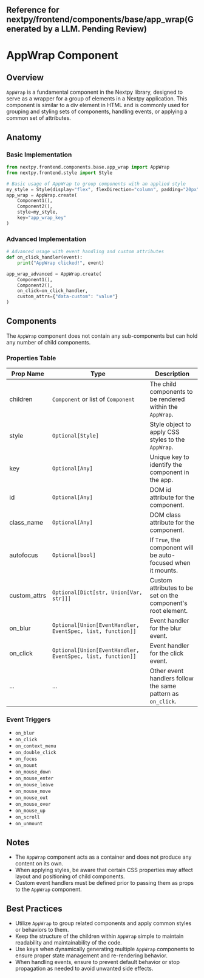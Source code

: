 ##  Reference for nextpy/frontend/components/base/app_wrap(Generated by a LLM. Pending Review)

# AppWrap Component

## Overview

`AppWrap` is a fundamental component in the Nextpy library, designed to serve as a wrapper for a group of elements in a Nextpy application. This component is similar to a div element in HTML and is commonly used for grouping and styling sets of components, handling events, or applying a common set of attributes.

## Anatomy

### Basic Implementation

```python
from nextpy.frontend.components.base.app_wrap import AppWrap
from nextpy.frontend.style import Style

# Basic usage of AppWrap to group components with an applied style
my_style = Style(display="flex", flexDirection="column", padding="20px")
app_wrap = AppWrap.create(
    Component1(),
    Component2(),
    style=my_style,
    key="app_wrap_key"
)
```

### Advanced Implementation

```python
# Advanced usage with event handling and custom attributes
def on_click_handler(event):
    print("AppWrap clicked!", event)

app_wrap_advanced = AppWrap.create(
    Component1(),
    Component2(),
    on_click=on_click_handler,
    custom_attrs={"data-custom": "value"}
)
```

## Components

The `AppWrap` component does not contain any sub-components but can hold any number of child components.

### Properties Table

Prop Name       | Type                                                      | Description
----------------|-----------------------------------------------------------|------------
children        | `Component` or list of `Component`                        | The child components to be rendered within the `AppWrap`.
style           | `Optional[Style]`                                         | Style object to apply CSS styles to the `AppWrap`.
key             | `Optional[Any]`                                           | Unique key to identify the component in the app.
id              | `Optional[Any]`                                           | DOM id attribute for the component.
class_name      | `Optional[Any]`                                           | DOM class attribute for the component.
autofocus       | `Optional[bool]`                                          | If `True`, the component will be auto-focused when it mounts.
custom_attrs    | `Optional[Dict[str, Union[Var, str]]]`                    | Custom attributes to be set on the component's root element.
on_blur         | `Optional[Union[EventHandler, EventSpec, list, function]]`| Event handler for the blur event.
on_click        | `Optional[Union[EventHandler, EventSpec, list, function]]`| Event handler for the click event.
...             | ...                                                       | Other event handlers follow the same pattern as `on_click`.

### Event Triggers

- `on_blur`
- `on_click`
- `on_context_menu`
- `on_double_click`
- `on_focus`
- `on_mount`
- `on_mouse_down`
- `on_mouse_enter`
- `on_mouse_leave`
- `on_mouse_move`
- `on_mouse_out`
- `on_mouse_over`
- `on_mouse_up`
- `on_scroll`
- `on_unmount`

## Notes

- The `AppWrap` component acts as a container and does not produce any content on its own.
- When applying styles, be aware that certain CSS properties may affect layout and positioning of child components.
- Custom event handlers must be defined prior to passing them as props to the `AppWrap` component.

## Best Practices

- Utilize `AppWrap` to group related components and apply common styles or behaviors to them.
- Keep the structure of the children within `AppWrap` simple to maintain readability and maintainability of the code.
- Use keys when dynamically generating multiple `AppWrap` components to ensure proper state management and re-rendering behavior.
- When handling events, ensure to prevent default behavior or stop propagation as needed to avoid unwanted side effects.